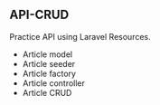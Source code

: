 
## API-CRUD

Practice API using Laravel Resources.

- Article model
- Article seeder
- Article factory
- Article controller
- Article CRUD

